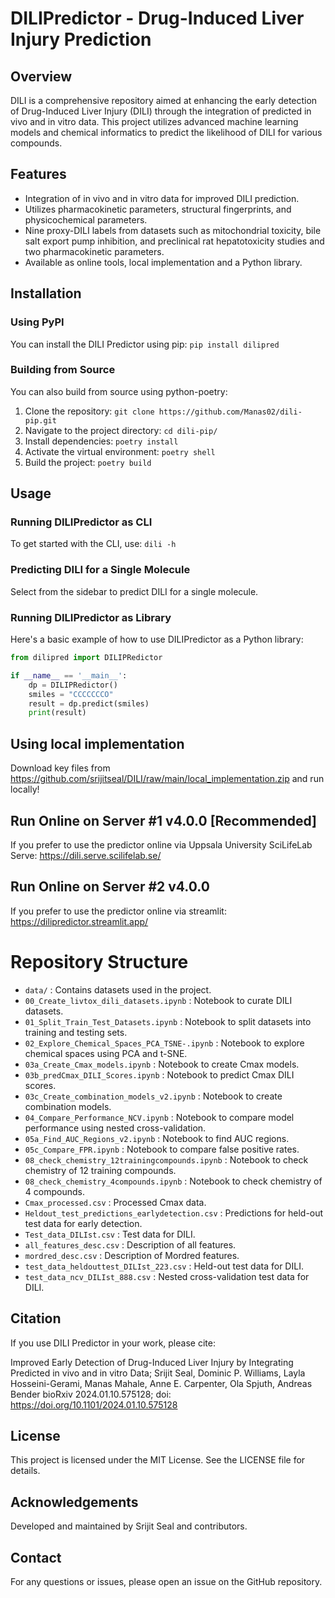 # DILIPredictor - Drug-Induced Liver Injury Prediction

## Overview
DILI is a comprehensive repository aimed at enhancing the early detection of Drug-Induced Liver Injury (DILI) through the integration of predicted in vivo and in vitro data. This project utilizes advanced machine learning models and chemical informatics to predict the likelihood of DILI for various compounds.

## Features
- Integration of in vivo and in vitro data for improved DILI prediction.
- Utilizes pharmacokinetic parameters, structural fingerprints, and physicochemical parameters.
- Nine proxy-DILI labels from datasets such as mitochondrial toxicity, bile salt export pump inhibition, and preclinical rat hepatotoxicity studies and two pharmacokinetic parameters.
- Available as online tools, local implementation and a Python library.

## Installation

### Using PyPI
You can install the DILI Predictor using pip: `pip install dilipred`

### Building from Source
You can also build from source using python-poetry:
1. Clone the repository: `git clone https://github.com/Manas02/dili-pip.git`
2. Navigate to the project directory: `cd dili-pip/`
3. Install dependencies: `poetry install`
4. Activate the virtual environment: `poetry shell`
5. Build the project: `poetry build`

## Usage

### Running DILIPredictor as CLI
To get started with the CLI, use: `dili -h`

### Predicting DILI for a Single Molecule
Select from the sidebar to predict DILI for a single molecule.

### Running DILIPredictor as Library
Here's a basic example of how to use DILIPredictor as a Python library:

```python
from dilipred import DILIPRedictor

if __name__ == '__main__':
    dp = DILIPRedictor()
    smiles = "CCCCCCCO"
    result = dp.predict(smiles)
    print(result)
```

## Using local implementation
Download key files from https://github.com/srijitseal/DILI/raw/main/local_implementation.zip and run locally!

## Run Online on Server #1 v4.0.0 [Recommended]
If you prefer to use the predictor online via Uppsala University SciLifeLab Serve: https://dili.serve.scilifelab.se/

## Run Online on Server #2 v4.0.0
If you prefer to use the predictor online via streamlit: https://dilipredictor.streamlit.app/

# Repository Structure
- `data/` : Contains datasets used in the project.
- `00_Create_livtox_dili_datasets.ipynb` : Notebook to curate DILI datasets.
- `01_Split_Train_Test_Datasets.ipynb` : Notebook to split datasets into training and testing sets.
- `02_Explore_Chemical_Spaces_PCA_TSNE-.ipynb` : Notebook to explore chemical spaces using PCA and t-SNE.
- `03a_Create_Cmax_models.ipynb` : Notebook to create Cmax models.
- `03b_predCmax_DILI_Scores.ipynb` : Notebook to predict Cmax DILI scores.
- `03c_Create_combination_models_v2.ipynb` : Notebook to create combination models.
- `04_Compare_Performance_NCV.ipynb` : Notebook to compare model performance using nested cross-validation.
- `05a_Find_AUC_Regions_v2.ipynb` : Notebook to find AUC regions.
- `05c_Compare_FPR.ipynb` : Notebook to compare false positive rates.
- `08_check_chemistry_12trainingcompounds.ipynb` : Notebook to check chemistry of 12 training compounds.
- `08_check_chemistry_4compounds.ipynb` : Notebook to check chemistry of 4 compounds.
- `Cmax_processed.csv` : Processed Cmax data.
- `Heldout_test_predictions_earlydetection.csv` : Predictions for held-out test data for early detection.
- `Test_data_DILIst.csv` : Test data for DILI.
- `all_features_desc.csv` : Description of all features.
- `mordred_desc.csv` : Description of Mordred features.
- `test_data_heldouttest_DILIst_223.csv` : Held-out test data for DILI.
- `test_data_ncv_DILIst_888.csv` : Nested cross-validation test data for DILI.

## Citation
If you use DILI Predictor in your work, please cite:

Improved Early Detection of Drug-Induced Liver Injury by Integrating Predicted in vivo and in vitro Data; Srijit Seal, Dominic P. Williams, Layla Hosseini-Gerami, Manas Mahale, Anne E. Carpenter, Ola Spjuth, Andreas Bender bioRxiv 2024.01.10.575128; doi: https://doi.org/10.1101/2024.01.10.575128

## License
This project is licensed under the MIT License. See the LICENSE file for details.

## Acknowledgements
Developed and maintained by Srijit Seal and contributors.

## Contact
For any questions or issues, please open an issue on the GitHub repository.
